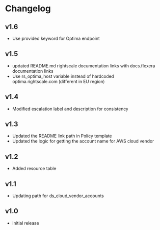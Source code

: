 # Changelog

## v1.6

- Use provided keyword for Optima endpoint

## v1.5

- updated README.md rightscale documentation links with docs.flexera documentation links
- Use rs_optima_host variable instead of hardcoded optima.rightscale.com (different in EU region)

## v1.4

- Modified escalation label and description for consistency

## v1.3

- Updated the README link path in Policy template
- Updated the logic for getting the account name for AWS cloud vendor

## v1.2

- Added resource table

## v1.1

- Updating path for ds_cloud_vendor_accounts

## v1.0

- initial release
